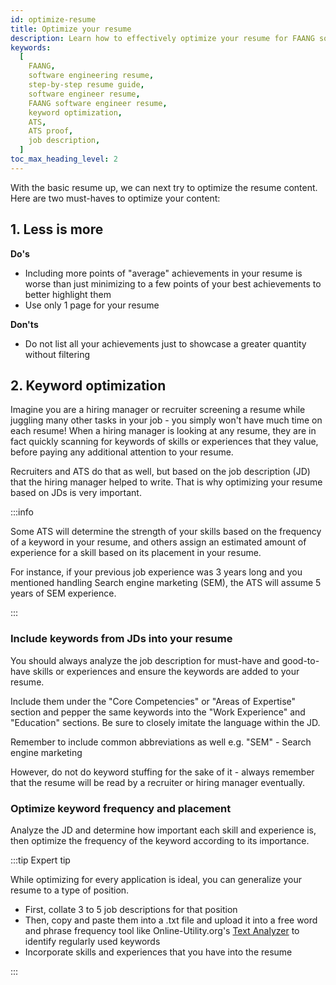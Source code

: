 ```yaml
---
id: optimize-resume
title: Optimize your resume
description: Learn how to effectively optimize your resume for FAANG software engineer roles
keywords:
  [
    FAANG,
    software engineering resume,
    step-by-step resume guide,
    software engineer resume,
    FAANG software engineer resume,
    keyword optimization,
    ATS,
    ATS proof,
    job description,
  ]
toc_max_heading_level: 2
---
```


With the basic resume up, we can next try to optimize the resume content. Here are two must-haves to optimize your content:

## 1. Less is more

**Do's**

- Including more points of "average" achievements in your resume is worse than just minimizing to a few points of your best achievements to better highlight them
- Use only 1 page for your resume

**Don'ts**

- Do not list all your achievements just to showcase a greater quantity without filtering

## 2. Keyword optimization

Imagine you are a hiring manager or recruiter screening a resume while juggling many other tasks in your job - you simply won't have much time on each resume! When a hiring manager is looking at any resume, they are in fact quickly scanning for keywords of skills or experiences that they value, before paying any additional attention to your resume.

Recruiters and ATS do that as well, but based on the job description (JD) that the hiring manager helped to write. That is why optimizing your resume based on JDs is very important.

:::info

Some ATS will determine the strength of your skills based on the frequency of a keyword in your resume, and others assign an estimated amount of experience for a skill based on its placement in your resume.

For instance, if your previous job experience was 3 years long and you mentioned handling Search engine marketing (SEM), the ATS will assume 5 years of SEM experience.

:::

### Include keywords from JDs into your resume

You should always analyze the job description for must-have and good-to-have skills or experiences and ensure the keywords are added to your resume.

Include them under the "Core Competencies" or "Areas of Expertise" section and pepper the same keywords into the "Work Experience" and "Education" sections. Be sure to closely imitate the language within the JD.

Remember to include common abbreviations as well e.g. "SEM" - Search engine marketing

However, do not do keyword stuffing for the sake of it - always remember that the resume will be read by a recruiter or hiring manager eventually.

### Optimize keyword frequency and placement

Analyze the JD and determine how important each skill and experience is, then optimize the frequency of the keyword according to its importance.

:::tip Expert tip

While optimizing for every application is ideal, you can generalize your resume to a type of position.

- First, collate 3 to 5 job descriptions for that position
- Then, copy and paste them into a .txt file and upload it into a free word and phrase frequency tool like Online-Utility.org's [Text Analyzer](https://www.online-utility.org/text/analyzer.jsp) to identify regularly used keywords
- Incorporate skills and experiences that you have into the resume

:::

<!-- I have also prepared a list of fail-safe keywords you can use to pass most ATS screeners, segmented by type and seniority of software engineer. You can find it [here]. -->
